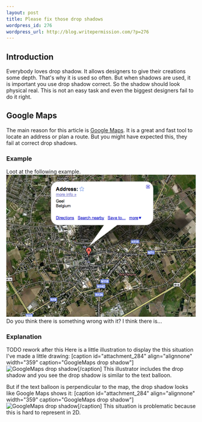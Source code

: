 ```yaml
--- 
layout: post
title: Please fix those drop shadows
wordpress_id: 276
wordpress_url: http://blog.writepermission.com/?p=276
---
```

## Introduction
Everybody loves drop shadow. It allows designers to give their
creations some depth. That's why it is used so often. But when shadows
are used, it is important you use drop shadow correct. So the shadow
should look physical real.
This is not an easy task and even the biggest designers fail to do it right.

## Google Maps
The main reason for this article is [Google Maps](http://maps.google.com).
It is a great and fast tool to locate an address or plan a route. But
you might have expected this, they fail at correct drop shadows.

### Example
Loot at the following example.
![Google Maps example screenshot](content/2010/06/google-maps-example.png  "Screenshot from Google Maps")
Do you think there is something wrong with it? I think there is...

### Explanation
TODO rework after this
Here is a little illustration to display the this situation I've made a little drawing:
[caption id="attachment_284" align="alignnone" width="359" caption="GoogleMaps drop shadow"]<img src="http://blog.writepermission.com/wp-content/uploads/2009/09/dropshadow-nowwith.png" alt="GoogleMaps drop shadow" title="dropshadow-nowwith" width="359" height="170" class="size-full wp-image-284" />[/caption]
This illustrator includes the drop shadow and you see the drop shadow is similar to the text balloon.

But if the text balloon is perpendicular to the map, the drop shadow looks like Google Maps shows it:
[caption id="attachment_284" align="alignnone" width="359" caption="GoogleMaps drop shadow"]<img src="http://blog.writepermission.com/wp-content/uploads/2009/09/dropshadow-nowwith.png" alt="GoogleMaps drop shadow" title="dropshadow-nowwith" width="359" height="170" class="size-full wp-image-284" />[/caption]
This situation is problematic because this is hard to represent in 2D.


